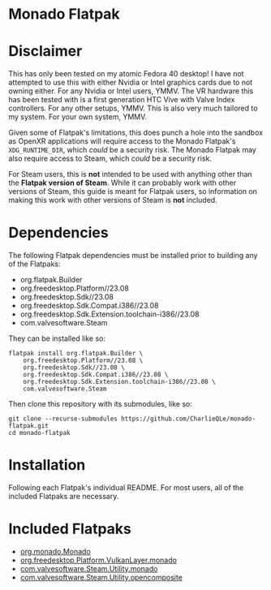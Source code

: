 # Monado Flatpak

# Disclaimer

This has only been tested on my atomic Fedora 40 desktop! I have not attempted to use this with either Nvidia or Intel graphics cards due to not owning either. For any Nvidia or Intel users, YMMV. The VR hardware this has been tested with is a first generation HTC Vive with Valve Index controllers. For any other setups, YMMV. This is also very much tailored to my system. For your own system, YMMV.

Given some of Flatpak's limitations, this does punch a hole into the sandbox as OpenXR applications will require access to the Monado Flatpak's `XDG_RUNTIME_DIR`, which *could* be a security risk. The Monado Flatpak may also require access to Steam, which *could* be a security risk.

For Steam users, this is **not** intended to be used with anything other than the **Flatpak version of Steam**. While it can probably work with other versions of Steam, this guide is meant for Flatpak users, so information on making this work with other versions of Steam is **not** included.

# Dependencies

The following Flatpak dependencies must be installed prior to building any of the Flatpaks:

- org.flatpak.Builder
- org.freedesktop.Platform//23.08
- org.freedesktop.Sdk//23.08
- org.freedesktop.Sdk.Compat.i386//23.08
- org.freedesktop.Sdk.Extension.toolchain-i386//23.08
- com.valvesoftware.Steam

They can be installed like so:

```
flatpak install org.flatpak.Builder \
    org.freedesktop.Platform//23.08 \
    org.freedesktop.Sdk//23.08 \
    org.freedesktop.Sdk.Compat.i386//23.08 \
    org.freedesktop.Sdk.Extension.toolchain-i386//23.08 \ 
    com.valvesoftware.Steam
```

Then clone this repository with its submodules, like so:

```
git clone --recurse-submodules https://github.com/CharlieQLe/monado-flatpak.git
cd monado-flatpak
```

# Installation

Following each Flatpak's individual README. For most users, all of the included Flatpaks are necessary.

# Included Flatpaks

- [org.monado.Monado](./org.monado.Monado/README.md)
- [org.freedesktop.Platform.VulkanLayer.monado](./org.freedesktop.Platform.VulkanLayer.monado/README.md)
- [com.valvesoftware.Steam.Utility.monado](./com.valvesoftware.Steam.Utility.monado/README.md)
- [com.valvesoftware.Steam.Utility.opencomposite](./com.valvesoftware.Steam.Utility.opencomposite/README.md)